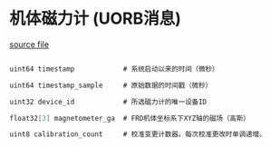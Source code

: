 # 机体磁力计 (UORB消息)

[source file](https://github.com/PX4/PX4-Autopilot/blob/main/msg/VehicleMagnetometer.msg)

```c

uint64 timestamp            # 系统启动以来的时间（微秒）

uint64 timestamp_sample     # 原始数据的时间戳（微秒）

uint32 device_id            # 所选磁力计的唯一设备ID

float32[3] magnetometer_ga  # FRD机体坐标系下XYZ轴的磁场（高斯）

uint8 calibration_count     # 校准变更计数器。每次校准更改时单调递增。

```